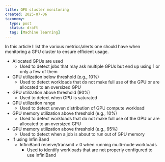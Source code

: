 ```yaml
---
title: GPU cluster monitoring
created: 2025-07-06
taxonomy:
  type: post
  status: draft
  tag: [Machine learning]
---
```


In this article I list the various metrics/alerts one should have when monitoring a GPU cluster to ensure efficient usage.

* Allocated GPUs are used
  * Used to detect jobs that may ask multiple GPUs but end up using 1 or only a few of them
* GPU utilization below threshold (e.g., 10%)
  * Used to detect workloads that do not make full use of the GPU or are allocated to an oversized GPU
* GPU utilization above threshold (90%)
  * Used to detect when GPU is saturated
* GPU utilization range
  * Used to detect uneven distribution of GPU compute workload
* GPU memory utilization above threshold (e.g., 10%)
  * Used to detect workloads that do not make full use of the GPU or are allocated to an oversized GPU
* GPU memory utilization above threshold (e.g., 95%)
  * Used to detect when a job is about to run out of GPU memory
* If using InfiniBand
  * InfiniBand receive/transmit > 0 when running multi-node workloads
    * Used to identify workloads that are not properly configured to use InfiniBand